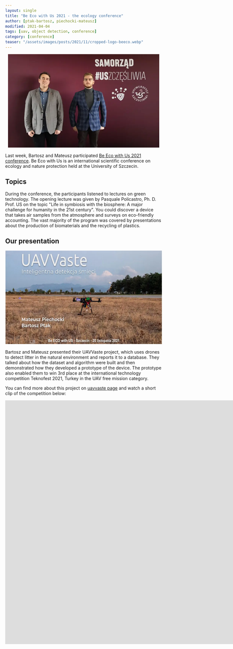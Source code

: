 ```yaml
---
layout: single
title: "Be Eco with Us 2021 - the ecology conference"
author: [ptak-bartosz, piechocki-mateusz]
modified: 2021-04-04
tags: [uav, object detection, conference]
category: [conference]
teaser: "/assets/images/posts/2021/11/cropped-logo-beeco.webp"
---
```


<p align="center">
    <img src="/assets/images/posts/2021/11/beeco.webp" height="300px" />
</p>

Last week, Bartosz and Mateusz participated [Be Eco with Us 2021 conference](https://beecowithus.usz.edu.pl/work/konferencja/). Be Eco with Us is an international scientific conference on ecology and nature protection held at the University of Szczecin.

## Topics

During the conference, the participants listened to lectures on green technology. The opening lecture was given by Pasquale Policastro, Ph. D. Prof. US on the topic "Life in symbiosis with the biosphere: A major challenge for humanity in the 21st century". You could discover a device that takes air samples from the atmosphere and surveys on eco-friendly accounting. The vast majority of the program was covered by presentations about the production of biomaterials and the recycling of plastics.

## Our presentation

<p align="center">
    <img src="/assets/images/posts/2021/11/uavvaste.webp" height="300px" />
</p>

Bartosz and Mateusz presented their UAVVaste project, which uses drones to detect litter in the natural environment and reports it to a database. They talked about how the dataset and algorithm were built and then demonstrated how they developed a prototype of the device. The prototype also enabled them to win 3rd place at the international technology competition Teknofest 2021, Turkey in the UAV free mission category.

You can find more about this project on [uavvaste page](https://uavvaste.github.io/) and watch a short clip of the competition below: 

<iframe width="1904" height="783" src="https://www.youtube.com/embed/0vWxLgMk3UY" title="YouTube video player" frameborder="0" allow="accelerometer; autoplay; clipboard-write; encrypted-media; gyroscope; picture-in-picture" allowfullscreen></iframe>